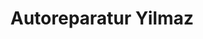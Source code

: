 ---
title: "Autoreparatur Yilmaz"
url: /neustadt-an-der-weinstrasse/autoreparatur-yilmaz/
shop: Autowerkstatt
---